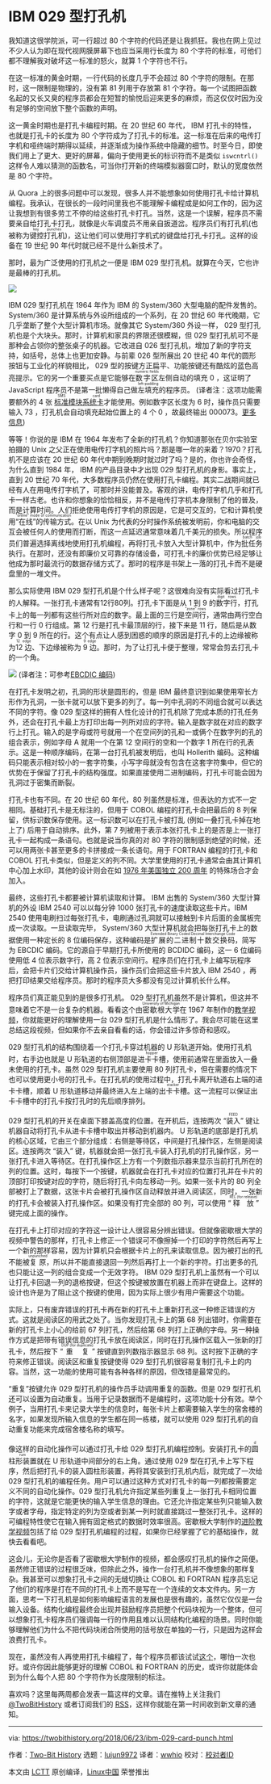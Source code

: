 IBM 029 型打孔机
======
我知道这很学院派，可一行超过 80 个字符的代码还是让我抓狂。我也在网上见过不少人认为即在现代视网膜屏幕下也应当采用行长度为 80 个字符的标准，可他们都不理解我对破坏这一标准的怒火，就算 1 个字符也不行。

在这一标准的黄金时期，一行代码的长度几乎不会超过 80 个字符的限制。在那时，这一限制是物理的，没有第 81 列用于存放第 81 个字符。每一个试图把函数名起的又长又臭的程序员都会在短暂的愉悦后迎来更多的麻烦，而这仅仅时因为没有足够的空间放下整个函数的声明。

这一黄金时期也是打孔卡编程时期。在 20 世纪 60 年代， IBM 打孔卡的特性，也就是打孔卡的长度为 80 个字符成为了打孔卡的标准。这一标准在后来的电传打字机和哑终端时期得以延续，并逐渐成为操作系统中隐藏的细节。时至今日，即使我们用上了更大、更好的屏幕，偏向于使用更长的标识符而不是类似 `iswcntrl()` 这样令人难以猜测的函数名，可当你打开新的终端模拟器窗口时，默认的宽度依然是 80 个字符。

从 Quora 上的很多问题中可以发现，很多人并不能想象如何使用打孔卡给计算机编程。我承认，在很长的一段时间里我也不能理解卡编程成是如何工作的，因为这让我想到有很多劳工不停的给这些打孔卡打孔。当然，这是一个误解，程序员不需要亲自给打孔卡打孔，就像是火车调度员不用亲自扳道岔。程序员们有打孔机(也被称为<ruby>键控打孔机<rt>key punches</rt></ruby>)，这让他们可以使用打字机式的键盘给打孔卡打孔。这样的设备在 19 世纪 90 年代时就已经不是什么新技术了。

那时，最为广泛使用的打孔机之一便是 IBM 029 型打孔机。就算在今天，它也许是最棒的打孔机。

![][1]

IBM 029 型打孔机在 1964 年作为 IBM 的 System/360 大型电脑的配件发售的。 System/360 是计算系统与外设所组成的一个系列，在 20 世纪 60 年代晚期，它几乎垄断了整个大型计算机市场。就像其它 System/360 外设一样， 029 型打孔机也是个大块头。那时，计算机和家具的界限还很模糊，但 029 型打孔机可不是那种会占领你的整张桌子的机器。它改进自 026 型打孔机，增加了新的字符支持，如括号，总体上也更加安静。与前辈 026 型所展出 20 世纪 40 年代的圆形按钮与工业化的样貌相比， 029 型的按键方正扁平、功能按键还有酷炫的蓝色高亮提示。它的另一个重要买点是它能够在<ruby>数字区<rt>numeric fields</rt></ruby>左侧自动的填充 0 ，这证明了 JavaScript 程序员不是第一批懒得自己做<ruby>左填充<rt>left-padding</rt></ruby>的程序员。
(译者注：这项功能需要额外的 4 张 [<ruby>标准模块系统卡<rt>SMS card</rt></ruby>](https://en.wikipedia.org/wiki/IBM_Standard_Modular_System)才能使用。例如数字区长度为 6 时，操作员只需要输入 73 ，打孔机会自动填充起始位置上的 4 个 0 ，故最终输出 000073。[更多信息](https://en.wikipedia.org/wiki/Keypunch#IBM_029_Card_Punch))

等等！你说的是 IBM 在 1964 年发布了全新的打孔机？你知道那张在贝尔实验室拍摄的 Unix 之父正在使用电传打字机的照片吗？那是哪一年的来着？1970？打孔机不是应该在 20 世纪 60 年代中期到晚期时就过时了吗？是的，你也许会奇怪，为什么直到 1984 年， IBM 的产品目录中才出现 029 型打孔机的身影。事实上，直到 20 世纪 70 年代，大多数程序员仍然在使用打孔卡编程。其实二战期间就已经有人在用电传打字机了，可那时并没能普及。客观的讲，电传打字机几乎和打孔卡一样古老。也许和你想象的恰恰相反，并不是电传打字机本身限制了他的普及，而是计算时间。人们拒绝使用电传打字机的原因是，它是可交互的，它和计算机使用<ruby>“在线”的传输方式<rt>"online" mode of communication</rt></ruby>。在以 Unix 为代表的分时操作系统被发明前，你和电脑的交互会被任何人的使用而打断，而这一点延迟通常意味着几千美元的损失。所以程序员们普遍选择离线地使用打孔机编程，再将打孔卡放入大型计算机中，作为<ruby>批任务<rt>batch job</rt></ruby>执行。在那时，还没有即廉价又可靠的存储设备，可打孔卡的廉价优势已经足够让他成为那时最流行的数据存储方式了。那时的程序是书架上一落的打孔卡而不是硬盘里的一堆文件。

那么实际使用 IBM 029 型打孔机是个什么样子呢？这很难向没有实际看过打孔卡的人解释。一张打孔卡通常有12行80列。打孔卡下面是从 1 到 9 的<ruby>数字行<rt>digit rows</rt></ruby>，打孔卡上的每一列都有这些行所对应的数字。最上面的三行是<ruby>空间行<rt>"zone" rows</rt></ruby>，通常由两行空白行和一行 0 行组成。第 12 行是打孔卡最顶层的行，接下来是 11 行，随后是从数字 0 到 9 所在的行。这个有点让人感到困惑的顺序的原因是打孔卡的上边缘被称为<ruby>12 边<rt>12 edge</rt></ruby>、下边缘被称为 <ruby>9 边<rt>9 edge</rt></ruby>。那时，为了让打孔卡便于整理，常常会剪去打孔卡的一个角。

![][2]
(译者注：可参考[EBCDIC 编码](https://zh.wikipedia.org/wiki/EBCDIC))

在打孔卡发明之初，孔洞的形状是圆形的，但是 IBM 最终意识到如果使用窄长方形作为孔洞，一张卡就可以放下更多的列了。每一列中孔洞的不同组合就可以表达不同的字符。像 029 型这样的拥有人性化设计的打孔机除了完成本质的打孔任务外，还会在打孔卡最上方打印出每一列所对应的字符。输入是数字就在对应的数字行上打孔。输入的是字母或符号就用一个在空间列的孔和一或俩个在数字列的孔的组合表示，例如字母 A 就用一个在第 12 空间行的空和一个数字 1 所在行的孔表示。这是一种顺序编码，在第一台打孔机被发明后，也叫 Hollerith 编码。这种编码只能表示相对较小的一套字符集，小写字母就没有包含在这套字符集中，但它的优势在于保留了打孔卡的结构强度。如果直接使用二进制编码，打孔卡可能会因为孔洞过于密集而断裂。

打孔卡也有不同。在 20 世纪 60 年代，80 列虽然是标准，但表达的方式不一定相同。基础打孔卡是无标注的，但用于 COBOL 编程的打孔卡会把最后的 8 列保留，供标识数保存使用。这一标识数可以在打孔卡被打乱 (例如一叠打孔卡掉在地上了) 后用于自动排序。此外，第 7 列被用于表示本张打孔卡上的是否是上一张打孔卡一起构成一条语句。也就是说当你真的对 80 字符的限制感到绝望的时候，还可以用两张卡甚至更多的卡拼接成一条长语句。用于 FORTRAN 编程的打孔卡和 COBOL 打孔卡类似，但是定义的列不同。大学里使用的打孔卡通常会由其计算机中心加上水印，其他的设计则会在如 [1976 年美国独立 200 周年][3] 的特殊场合才会加入。

最终，这些打孔卡都要被计算机读取和计算。 IBM 出售的 System/360 大型计算机的外设 IBM 2540 可以以每分钟 1000 张打孔卡的速度读取这些卡片。IBM 2540 使用电刷扫过每张打孔卡，电刷通过孔洞就可以接触到卡片后面的金属板完成一次读取。一旦读取完毕， System/360 大型计算机就会把每张打孔卡上的数据使用一种定长的 8 位编码保存，这种编码是<ruby>扩展的二进制十数交换码<rt>Extended Binary Coded Decimal Interchange Code</rt></ruby>，简写为 EBCDIC 编码。它的源自于早期打孔卡所使用的 BCDIDC 编码，这一 6 位编码使用低 4 位表示数字行，高 2 位表示空间行。程序员们在打孔卡上编写玩程序后，会把卡片们交给计算机操作员，操作员们会把这些卡片放入 IBM 2540 ，再把打印结果交给程序员。那时的程序员大多都没有见过计算机长什么样。

程序员们真正能见到的是很多打孔机。 029 型打孔机虽然不是计算机，但这并不意味着它不是一台复杂的机器。看看这个由<ruby>密歇根大学<rt>University of Michigan</rt></ruby>在 1967 年制作的[教学视频][4]，你就能更好的理解使用一台 029 型打孔机是什么情形了。我会尽可能在这里总结这段视频，但如果你不去亲自看看的话，你会错过许多惊奇和感叹。

029 型打孔机的结构围绕着一个打孔卡穿过机器的 U 形轨道开始。使用打孔机时，右手边也就是 U 形轨道的右侧顶部是<ruby>进卡卡槽<rt>hopper</rt></ruby>，使用前通常在里面放入一叠未使用的打孔卡。虽然 029 型打孔机主要使用 80 列打孔卡，但在需要的情况下也可以使用更小号的打孔卡。在打孔机的使用过程中，打孔卡离开轨道右上端的进卡卡槽，顺着 U 形轨道移动并最终进入左上端的<ruby>出卡卡槽<rt>stacker</rt></ruby>。这一流程可以保证出卡卡槽中的打孔卡按打孔时的先后顺序排列。

029 型打孔机的开关在桌面下膝盖高度的位置。在开机后，连按两次 “<ruby>装入<rt>FEED</rt></ruby>” 键让机器自动将打孔卡从进卡卡槽中取出并移动到机器内。 U 形轨道的底部是打孔机的核心区域，它由三个部分组成：右侧是等待区，中间是打孔操作区，左侧是阅读区。连按两次 “装入” 键，机器就会把一张打孔卡装入打孔机的打孔操作区，另一张打孔卡进入等待区。在打孔操作区上方有一个列数指示器来显示当前打孔所在的列的位置。这时，每按下一个按键，机器就会在打孔卡对应的位置打孔并在卡片的顶部打印按键对应的字符，随后将打孔卡向左移动一列。如果一张卡片的 80 列全部被打上了数据，这张卡片会被打孔操作区自动释放并进入阅读区，同时，一张新的打孔卡会被装入打孔操作区。如果没有打完全部的 80 列，可以使用 “<ruby>释放<rt>REL (for release)</rt></ruby>” 键完成上面的操作。

在打孔卡上打印对应的字符这一设计让人很容易分辨出错误。但就像密歇根大学的视频中警告的那样，打孔卡上修正一个错误可不像擦掉一个打印的字符然后再写上一个新的那样容易，因为计算机只会根据卡片上的孔来读取信息。因为被打出的孔不能被<ruby>复原<rt>unpunched</rt></ruby>，所以并不能直接退回一列然后再打上一个新的字符。打出更多的孔也只能让这一列的组合变成一个无效字符。 IBM 029 型打孔机上虽然有一个可以让打孔卡回退一列的退格按键，但这个按键被放置在机器上而非在键盘上。这样的设计也许是为了阻止这个按键的使用，因为实际上很少有用户需要这个功能。

实际上，只有废弃错误的打孔卡再在新的打孔卡上重新打孔这一种修正错误的方式。这就是阅读区的用武之处了。当你发现打孔卡上的第 68 列出错时，你需要在新的打孔卡上小心的给前 67 列打孔，然后给第 68 列打上正确的字母。另一种操作方式是把带有错误信息的打孔卡放在阅读区，同时在打孔操作区载入一张新的打孔卡，然后按下 “<ruby>重复<rt>DUP (for duplicate)</rt></ruby>” 按键直到列数指示器显示 68 列。这时按下正确的字符来修正错误。阅读区和重复按键使得 029 型打孔机很容易复制打孔卡上的内容。当然，这一功能的使用可能有各种各样的原因，但改错是最常见的。

“重复”按键允许 029 型打孔机的操作员手动调用重复的函数。但是 029 型打孔机还可以设置为自动重复。当用于记录数据而不是编程时，这项功能十分有效。举个例子，当用打孔卡来记录大学生的信息时，每张卡片上都需要输入学生的宿舍楼的名字，如果发现所输入信息的学生都在同一栋楼，就可以使用 029 型打孔机的自动重复功能来完成宿舍楼名称的填写。

像这样的自动化操作可以通过打孔卡给 029 型打孔机编程控制。安装打孔卡的<ruby>圆柱形装置<rt>drum</rt></ruby>就在 U 形轨道中间部分的右上角。通过使用 029 型在打孔卡上写下程序，然后把打孔卡的装入圆柱形装置，再将其安装到打孔机内后，就完成了一次给 029 型打孔机的编程任务。用户可以通过这种方式对打孔卡的每一列都按需要定义不同的自动化操作。029 型打孔机允许指定某些列重复上一张打孔卡相同位置的字符，这就是它能更快的输入学生信息的理由。它还允许指定某些列只能输入数字或者字母，指定特定的列为空或者到某一列时就直接跳过一整张打孔卡。这样的可编程特性使它在输入拥有固定格式的数据时效率很高。密歇根大学制作的[进阶教学视频][5]包括了给 029 型打孔机编程的过程，如果你已经掌握了它的基础操作，就快去看看吧。

这会儿，无论你是否看了密歇根大学制作的视频，都会感叹打孔机的操作之简便。虽然修正错误的过程很乏味，但除此之外，操作一台打孔机并不像想象的那样复杂。我甚至可以想象打孔卡之间的无缝切换让 COBOL 和 FORTRAN 程序员忘记了他们的程序是打在不同的打孔卡上而不是写在一个连续的文本文件内。另一方面，思考一下打孔机是如何影响编程语言的发展也是很有趣的，虽然它仅仅是一台输入设备。结构化编程最终会出现并鼓励程序员把整个代码块视为一个整体，但可以想象打孔卡程序员们强调每一行的作用且难以认同结构化编程的场景。同时你能够理解他们为什么不把代码块闭合所使用的括号放在单独的一行，只是因为这样会浪费打孔卡。

现在，虽然没有人再使用打孔卡编程了，每个程序员都该试试[这个][6]，哪怕一次也好。或许你因此能够更好的理解 COBOL 和 FORTRAN 的历史，或许你就能体会到为什么每个人把 80 个字符作为长度限制的标注。

喜欢吗？这里每两周都会发表一篇这样的文章。请在推特上关注我们 [@TwoBitHistory][7] 或者订阅我们的 [RSS][8]，这样你就能在第一时间收到新文章的通知。

--------------------------------------------------------------------------------

via: https://twobithistory.org/2018/06/23/ibm-029-card-punch.html

作者：[Two-Bit History][a]
选题：[lujun9972][b]
译者：[wwhio](https://github.com/wwhio)
校对：[校对者ID](https://github.com/校对者ID)

本文由 [LCTT](https://github.com/LCTT/TranslateProject) 原创编译，[Linux中国](https://linux.cn/) 荣誉推出

[a]: https://twobithistory.org
[b]: https://github.com/lujun9972
[1]: https://twobithistory.org/images/ibm029_front.jpg
[2]: https://twobithistory.org/images/card.png
[3]: http://www.jkmscott.net/data/Punched%20card%20013.jpg
[4]: https://www.youtube.com/watch?v=kaQmAybWn-w
[5]: https://www.youtube.com/watch?v=SWD1PwNxpoU
[6]: http://www.masswerk.at/keypunch/
[7]: https://twitter.com/TwoBitHistory
[8]: https://twobithistory.org/feed.xml
